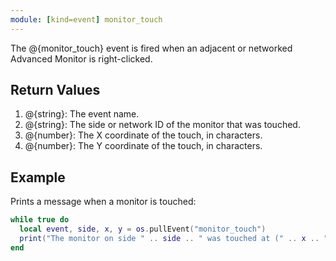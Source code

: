 ```yaml
---
module: [kind=event] monitor_touch
---
```


<!--
SPDX-FileCopyrightText: 2021 The CC: Tweaked Developers

SPDX-License-Identifier: LicenseRef-CCPL
-->

The @{monitor_touch} event is fired when an adjacent or networked Advanced Monitor is right-clicked.

## Return Values
1. @{string}: The event name.
2. @{string}: The side or network ID of the monitor that was touched.
3. @{number}: The X coordinate of the touch, in characters.
4. @{number}: The Y coordinate of the touch, in characters.

## Example
Prints a message when a monitor is touched:
```lua
while true do
  local event, side, x, y = os.pullEvent("monitor_touch")
  print("The monitor on side " .. side .. " was touched at (" .. x .. ", " .. y .. ")")
end
```
